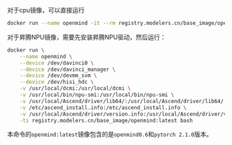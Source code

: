 对于cpu镜像，可以直接运行

```bash
docker run --name openmind -it --rm registry.modelers.cn/base_image/openmind:openeuler-python3.8-pytorch2.1.0-openmind0.6 bash
```

对于昇腾NPU镜像，需要先安装昇腾NPU驱动，然后运行：
```bash
docker run \
    --name openmind \
    --device /dev/davinci0 \
    --device /dev/davinci_manager \
    --device /dev/devmm_svm \
    --device /dev/hisi_hdc \
    -v /usr/local/dcmi:/usr/local/dcmi \
    -v /usr/local/bin/npu-smi:/usr/local/bin/npu-smi \
    -v /usr/local/Ascend/driver/lib64/:/usr/local/Ascend/driver/lib64/ \
    -v /etc/ascend_install.info:/etc/ascend_install.info \
    -v /usr/local/Ascend/driver/version.info:/usr/local/Ascend/driver/version.info \
    -ti registry.modelers.cn/base_image/openmind:latest bash
```

本命令的`openmind:latest`镜像包含的是`openmind0.6`和`pytorch 2.1.0`版本。
